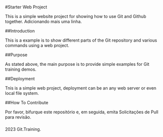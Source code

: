 #Starter Web Project

This is a simple website project for 
showing how to use Git and Github together.
Adicionando mais uma linha.

##Introduction

This is a example is to show different parts
of the Git repository and various commands
using a web project.

##Purpose

As stated above, the main purpose is to provide simple examples for Git training demos.

##Deployment

Tnis is a simple web project, deployment can be an any web server or even local file system.

##How To Contribute

Por favor, bifurque este repositório e, em seguida, emita Solicitações de Pull para revisão.

###

2023 Git.Training.